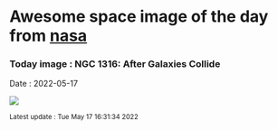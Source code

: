 
# Awesome space image of the day from [nasa](https://api.nasa.gov/)

### Today image : NGC 1316: After Galaxies Collide

Date : 2022-05-17


![](https://apod.nasa.gov/apod/image/2205/Ngc1316_Turgeon_960.jpg)

<small>Latest update : Tue May 17 16:31:34 2022</small>


